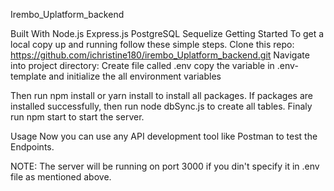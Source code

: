 Irembo_Uplatform_backend

Built With
Node.js
Express.js
PostgreSQL
Sequelize
Getting Started
To get a local copy up and running follow these simple steps.
Clone this repo: https://github.com/ichristine180/irembo_Uplatform_backend.git
Navigate into project directory:
Create file called .env copy the variable in .env-template and initialize the all environment variables

Then run npm install or yarn install to install all packages.
If packages are installed successfully, then run node dbSync.js to create all tables.
Finaly run npm start to start the server.

Usage
Now you can use any API development tool like Postman to test the Endpoints.

NOTE: The server will be running on port 3000 if you din't specify it in .env file as mentioned above.
